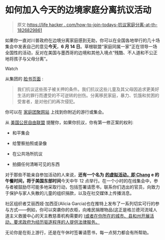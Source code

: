 # 如何加入今天的边境家庭分离抗议活动

> 原文:[https://life hacker . com/how-to-join-todays-抗议家庭分离-at-th-1826829861](https://lifehacker.com/how-to-join-todays-protests-of-family-separations-at-th-1826829861)

如果你一直对川普政府在边境分离家庭感到无助，你可以在全国各地举行的几十场集会中发表自己的意见**今天**，**6 月 14 日**。草根联盟“家庭同属一家”正在领导一场全国性的活动，反对在美国与墨西哥的边境和其他入境点“残酷、不人道和不公正地将孩子与父母分离”。

Watch

从集团的 [脸书页面](https://www.facebook.com/familiesbelong/) :

> 我们抗议这些孩子被关押的条件。我们抗议这些儿童及其父母因追求更美好生活的罪行而遭受的不可逆转的创伤。分离移民家庭，暴力、饥饿和贫困的受害者，是对他们的再次侵犯。

你可以在 [家庭团聚网站](https://map.familiesbelong.org/) 上找到你附近的游行或集会。

从 [美国公民自由联盟](https://twitter.com/ACLU/status/954371200205164544) 提醒你，如果你抗议，你有第一修正案的权利:

*   和平集会

*   给警察拍照或录像

*   在公共场所抗议

*   拍摄任何清晰可见的东西

对于那些不能亲自参加活动的人来说，**还有一个名为** [**的虚拟活动，即 Chang**](https://actionnetwork.org/events/lunchtime-for-change-families-belong-together) **e 的午餐时间，将于美国东部时间**今天中午 12 点举行。在一个小时的在线集会中，参与者被鼓励尽可能多地采取行动，包括签署请愿书，联系你们选出的官员，向致力于保护与家人失散的儿童的组织捐款，以及在社交媒体上传播消息。

社区组织者艾丽西娅·加西亚(Alicia Garcia)也在推特上发布了一系列切实可行的参与方式——例如，你可以突袭你的衣柜，向难民捐赠物品(这正是格兰德河流域人道主义救援中心的天主教慈善机构需要的 [)或者在你所在的城市、县和州开展活动，要求政府为经历驱逐程序的人提供法律服务。](https://twitter.com/leedsgarcia/status/1005467102046834688)

无论你是在街上游行，还是在午休时签署请愿书，每一点努力都会有所帮助。